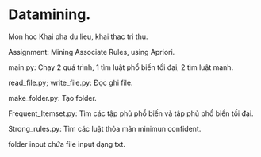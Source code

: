 # Datamining.
Mon hoc Khai pha du lieu, khai thac tri thu.

Assignment: Mining Associate Rules, using Apriori.

main.py: Chạy 2 quá trình, 1 tìm luật phổ biến tối đại, 2 tìm luật mạnh.

read_file.py; write_file.py: Đọc ghi file.

make_folder.py: Tạo folder.

Frequent_Itemset.py: Tìm các tập phủ phổ biến và tập phủ phổ biến tối đại.

Strong_rules.py: Tìm các luật thỏa mãn minimun confident.

folder input chứa file input dạng txt.
